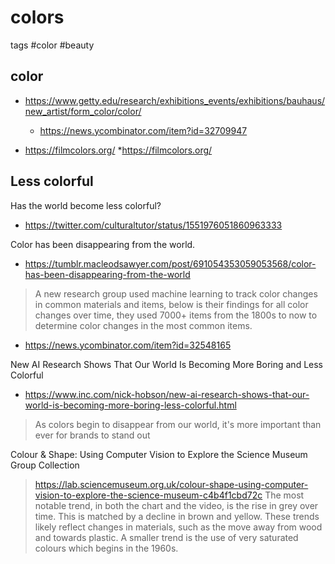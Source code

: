 # colors

tags #color #beauty

## color

* https://www.getty.edu/research/exhibitions_events/exhibitions/bauhaus/new_artist/form_color/color/
  * https://news.ycombinator.com/item?id=32709947

* https://filmcolors.org/
  *https://filmcolors.org/

  
## Less colorful

Has the world become less colorful?
* https://twitter.com/culturaltutor/status/1551976051860963333


Color has been disappearing from the world.
* https://tumblr.macleodsawyer.com/post/691054353059053568/color-has-been-disappearing-from-the-world
>A new research group used machine learning to track color changes in common materials and items, below is their findings for all color changes over time, they used 7000+ items from the 1800s to now to determine color changes in the most common items.
* https://news.ycombinator.com/item?id=32548165


New AI Research Shows That Our World Is Becoming More Boring and Less Colorful
* https://www.inc.com/nick-hobson/new-ai-research-shows-that-our-world-is-becoming-more-boring-less-colorful.html
>As colors begin to disappear from our world, it's more important than ever for brands to stand out


Colour & Shape: Using Computer Vision to Explore the Science Museum Group Collection
>https://lab.sciencemuseum.org.uk/colour-shape-using-computer-vision-to-explore-the-science-museum-c4b4f1cbd72c
>The most notable trend, in both the chart and the video, is the rise in grey over time. This is matched by a decline in brown and yellow. These trends likely reflect changes in materials, such as the move away from wood and towards plastic. A smaller trend is the use of very saturated colours which begins in the 1960s.

